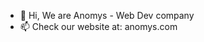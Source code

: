 - 👋 Hi, We are Anomys - Web Dev company
- 📫 Check our website at: anomys.com

<!---
anomys-com/anomys-com is a ✨ special ✨ repository because its `README.md` (this file) appears on your GitHub profile.
You can click the Preview link to take a look at your changes.
--->
